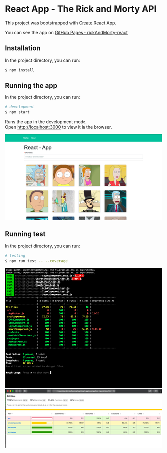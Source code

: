 # React App - The Rick and Morty API

This project was bootstrapped with [Create React App](https://github.com/facebook/create-react-app).

You can see the app on [GitHub Pages - rickAndMorty-react](https://ricardotrejosanjuan.github.io/rickAndMorty-react/)

## Installation

In the project directory, you can run:

```bash
$ npm install
```

## Running the app

In the project directory, you can run:

```bash
# development
$ npm start
```

Runs the app in the development mode.\
Open [http://localhost:3000](http://localhost:3000) to view it in the browser.

![Alt](/public/app.png "App")

## Running test

In the project directory, you can run:

```bash
# testing
$ npm run test -- --coverage

```

![Alt](/public/test.png "Test")
![Alt](/public/coverage.png "Coverage")
